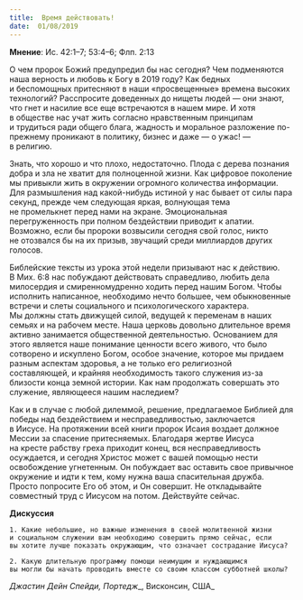 ```yaml
---
title:  Время действовать!
date:  01/08/2019
---
```


**Мнение**: Ис. 42:1–7; 53:4–6; Флп. 2:13

О чем пророк Божий предупредил бы нас сегодня? Чем подменяются наша верность и любовь к Богу в 2019 году? Как бедных и беспомощных притесняют в наши «просвещенные» времена высоких технологий? Расспросите доведенных до нищеты людей — они знают, что гнет и насилие все еще встречаются в нашем мире. И хотя в обществе нас учат жить согласно нравственным принципам и трудиться ради общего блага, жадность и моральное разложение по-прежнему проникают в политику, бизнес и даже — о ужас! — в религию.

Знать, что хорошо и что плохо, недостаточно. Плода с дерева познания добра и зла не хватит для полноценной жизни. Как цифровое поколение мы привыкли жить в окружении огромного количества информации. Для размышления над какой-нибудь истиной у нас бывает от силы пара секунд, прежде чем следующая яркая, волнующая тема не промелькнет перед нами на экране. Эмоциональная перегруженность при полном бездействии приводит к апатии. Возможно, если бы пророки возвысили сегодня свой голос, никто не отозвался бы на их призыв, звучащий среди миллиардов других голосов.

Библейские тексты из урока этой недели призывают нас к действию. В Мих. 6:8 нас побуждают действовать справедливо, любить дела милосердия и смиренномудренно ходить перед нашим Богом. Чтобы исполнить написанное, необходимо нечто большее, чем обыкновенные встречи и слеты социального и психологического характера. Мы должны стать движущей силой, ведущей к переменам в наших семьях и на рабочем месте. Наша церковь довольно длительное время активно занимается общественной деятельностью. Основанием для этого является наше понимание ценности всего живого, что было сотворено и искуплено Богом, особое значение, которое мы придаем разным аспектам здоровья, а не только его религиозной составляющей, и крайняя необходимость такого служения из-за близости конца земной истории. Как нам продолжать совершать это служение, являющееся нашим наследием?

Как и в случае с любой дилеммой, решение, предлагаемое Библией для победы над бездействием и несправедливостью, заключается в Иисусе. На протяжении всей книги пророк Исаия воздает должное Мессии за спасение притесняемых. Благодаря жертве Иисуса на кресте рабству греха приходит конец, вся несправедливость осуждается, и сегодня Христос может с вашей помощью нести освобождение угнетенным. Он побуждает вас оставить свое привычное окружение и идти к тем, кому нужна ваша спасительная дружба. Просто попросите Его об этом, и Он совершит. Не откладывайте совместный труд с Иисусом на потом. Действуйте сейчас.

**Дискуссия**

`1.	Какие небольшие, но важные изменения в своей молитвенной жизни и социальном служении вам необходимо совершить прямо сейчас, если вы хотите лучше показать окружающим, что означает сострадание Иисуса?`

`2.	Какую длительную программу помощи неимущим и нуждающимся вы могли бы начать проводить вместе со своим классом субботней школы?`

_Джастин Дейн Спейди, Портедж__, Висконсин, США_